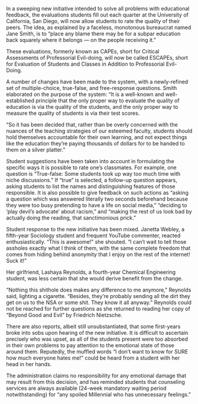 In a sweeping new initiative intended to solve all problems with educational feedback, the evaluations students fill out each quarter at the University of California, San Diego, will now allow students to rate the quality of their peers. The idea, as explained by a faceless, monotonous bureaucrat named Jane Smith, is to “place any blame there may be for a subpar education back squarely where it belongs — on the people receiving it.”

These evaluations, formerly known as CAPEs, short for Critical Assessments of Professorial Evil-doing, will now be called ESCAPEs, short for Evaluation of Students and Classes in Addition to Professorial Evil-Doing.

A number of changes have been made to the system, with a newly-refined set of multiple-choice, true-false, and free-response questions. Smith elaborated on the purpose of the system: “It is a well-known and well-established principle that the only proper way to evaluate the quality of education is via the quality of the students, and the only proper way to measure the quality of students is via their test scores.

“So it has been decided that, rather than be overly concerned with the nuances of the teaching strategies of our esteemed faculty, students should hold themselves accountable for their own learning, and not expect things like the education they’re paying thousands of dollars for to be handed to them on a silver platter.”

Student suggestions have been taken into account in formulating the specific ways it is possible to rate one’s classmates. For example, one question is “True-false: Some students took up way too much time with niche discussions.” If “true” is selected, a follow-up question appears, asking students to list the names and distinguishing features of those responsible. It is also possible to give feedback on such actions as “asking a question which was answered literally two seconds beforehand because they were too busy pretending to have a life on social media,” “deciding to ‘play devil’s advocate’ about racism,” and “making the rest of us look bad by actually doing the reading, that sanctimonious prick.”

Student response to the new initiative has been mixed. Janetta Webley, a fifth-year Sociology student and frequent YouTube commenter, reacted enthusiastically. “This is awesome!” she shouted. “I can’t wait to tell those assholes exactly what I think of them, with the same complete freedom that comes from hiding behind anonymity that I enjoy on the rest of the internet! Suck it!”

Her girlfriend, Lashaya Reynolds, a fourth-year Chemical Engineering student, was less certain that she would derive benefit from the change.

“Nothing this shithole does makes any difference to me anymore,” Reynolds said, lighting a cigarette. “Besides, they’re probably sending all the dirt they get on us to the NSA or some shit. They know it all anyway.” Reynolds could not be reached for further questions as she returned to reading her copy of “Beyond Good and Evil” by Friedrich Nietzsche.

There are also reports, albeit still unsubstantiated, that some first-years broke into sobs upon hearing of the new initiative. It is difficult to ascertain precisely who was upset, as all of the students present were too absorbed in their own problems to pay attention to the emotional state of those around them. Reputedly, the muffled words “I don’t want to know for SURE how much everyone hates me!” could be heard from a student with her head in her hands.

The administration claims no responsibility for any emotional damage that may result from this decision, and has reminded students that counseling services are always available (24-week mandatory waiting period notwithstanding) for “any spoiled Millennial who has unnecessary feelings.”
